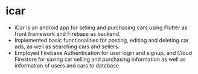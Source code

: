 # icar
- iCar is an android app for selling and purchasing cars using Flutter as front framework and Firebase as backend. 
- Implemented basic functionalities for posting, editing and deleting car ads, as well as searching cars and sellers.
- Employed Firebase Authentication for user login and signup, and Cloud Firestore for saving car selling and purchasing information as well as information of users and cars to database.


